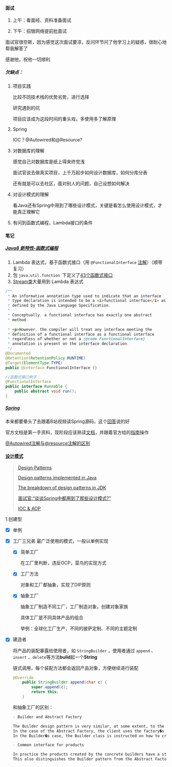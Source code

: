 #### 面试

1. 上午：看面经、资料准备面试

2. 下午：招银网络提前批面试

面试官很奈斯，因为感觉这次面试要凉，反问环节问了他学习上的疑惑，很耐心地帮我解答了

感谢他，祝他一切顺利

##### 欠缺点：

1. 项目实践

    比较不同技术栈的优势劣势，进行选择

   研究遇到的坑

   项目应该成为这段时间的重头戏，多使用多了解原理

2. Spring

   IOC？@Autowired和@Resource?

3. 对数据库的理解

   感觉自己对数据库是纸上得来终觉浅

   面试官说去做真实项目，上千万起步如何设计数据库，如何分库分表

   还有就是可以去社区，面对别人的问题，自己设想如何解决

4. 对设计模式的理解

   看Java还有Spring中用到了哪些设计模式，关键是看怎么使用设计模式，才能真正理解它

5. 有问到函数式编程，Lambda接口的条件



#### 笔记

#####  [Java8 新特性-函数式编程](https://blog.csdn.net/icarusliu/article/details/79495534)

1. Lambda 表达式，基于函数式接口（用 `@FunctionalInterface` [注解](https://blog.csdn.net/sw5131899/article/details/54947192)）（顺带复习）
2. 包 `java.util.function `下定义了[43个函数式接口](https://blog.csdn.net/qq_29848473/article/details/79554472?utm_medium=distribute.pc_relevant.none-task-blog-BlogCommendFromMachineLearnPai2-3.nonecase&depth_1-utm_source=distribute.pc_relevant.none-task-blog-BlogCommendFromMachineLearnPai2-3.nonecase)
3. [Stream类](https://www.cnblogs.com/kaisadadi/p/9099485.html)大量用到 Lambda 表达式

```java
/**
 * An informative annotation type used to indicate that an interface
 * type declaration is intended to be a <i>functional interface</i> as
 * defined by the Java Language Specification.
 *
 * Conceptually, a functional interface has exactly one abstract
 * method. 
 
 * <p>However, the compiler will treat any interface meeting the
 * definition of a functional interface as a functional interface
 * regardless of whether or not a {@code FunctionalInterface}
 * annotation is present on the interface declaration.
 */
@Documented
@Retention(RetentionPolicy.RUNTIME)
@Target(ElementType.TYPE)
public @interface FunctionalInterface {}

//函数式接口例子：
@FunctionalInterface
public interface Runnable {
    public abstract void run();
}

```



##### [Spring](https://github.com/spring-projects/spring-framework)

本来都要晕头了去跟着B站视频读Spring源码，这个[回答](https://www.zhihu.com/question/21346206)说的好

官方文档是第一手资料，现阶段应该熟读[文档](https://docs.spring.io/spring/docs/5.2.7.RELEASE/spring-framework-reference/)，并跟着官方给的[指南](https://spring.io/guides/tutorials/spring-boot-kotlin/)操作

[@Autowired注解与@resource注解的区别](https://www.cnblogs.com/jichi/p/10073404.html)



#### [设计模式](https://cyc2018.github.io/CS-Notes/#/notes/%E8%AE%BE%E8%AE%A1%E6%A8%A1%E5%BC%8F%20-%20%E7%9B%AE%E5%BD%951)

> [Design Patterns](http://www.oodesign.com/)
>
> [Design patterns implemented in Java](http://java-design-patterns.com/)
>
> [The breakdown of design patterns in JDK](http://www.programering.com/a/MTNxAzMwATY.html)
>
> [面试官:“谈谈Spring中都用到了那些设计模式?”](https://blog.csdn.net/weixin_33863087/article/details/91374656?utm_medium=distribute.pc_relevant.none-task-blog-BlogCommendFromMachineLearnPai2-1.nonecase&depth_1-utm_source=distribute.pc_relevant.none-task-blog-BlogCommendFromMachineLearnPai2-1.nonecase)
>
> [IOC & AOP](https://zhuanlan.zhihu.com/p/144241957)

1.创建型

- [x] 单例

- [x] 工厂三兄弟 最广泛使用的模式，一般以单例实现

  - [x] 简单工厂

    在工厂里判断，违反OCP，菜鸟的实现方式

  - [x] 工厂方法
  
    对象和工厂都抽象，实现了DIP原则

  - [x] 抽象工厂

    抽象工厂制造不同工厂，工厂制造对象，创建对象家族

    具体工厂是不同具体产品的组合

    举例：全球化工厂生产、不同的披萨定制、不同的主题定制

- [x] 建造者

  将产品的装配暴露给使用者，如 `StringBuilder` ，使用者通过 `append` 、 `insert` 、`delete`等方法**build**起一个**String**

  链式调用，每个装配方法都会返回产品对象，方便继续进行装配

  ```java
  @Override
      public StringBuilder append(char c) {
          super.append(c);
          return this;
      }
  ```

  和抽象工厂的区别：

  ```markdown
  - Builder and Abstract Factory
  
  The Builder design pattern is very similar, at some extent, to the Abstract Factory pattern. That�s why it is important to be able to make the difference between the situations when one or the other is used. 
  In the case of the Abstract Factory, the client uses the factory�s methods to create its own objects. 
  In the Builder�s case, the Builder class is instructed on how to create the object and then it is asked for it, but the way that the class is put together is up to the Builder class, this detail making the difference between the two patterns.
  
  - Common interface for products
  
  In practice the products created by the concrete builders have a structure significantly different, so if there is not a reason to derive different products a common parent class. 
  This also distinguishes the Builder pattern from the Abstract Factory pattern which creates objects derived from a common type.
  ```

  


